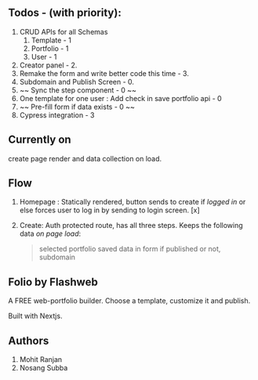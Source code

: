 ## Todos - (with priority):
1. CRUD APIs for all Schemas
    1. Template - 1
    2. Portfolio - 1
    3. User - 1
2. Creator panel - 2.
3. Remake the form and write better code this time - 3.
4. Subdomain and Publish Screen - 0.
5. ~~ Sync the step component - 0 ~~
6. One template for one user : Add check in save portfolio api - 0
7. ~~ Pre-fill form if data exists - 0 ~~
8. Cypress integration - 3

## Currently on
create page render and data collection on load.

## Flow
1. Homepage : Statically rendered, button sends to create if *logged in*
or else forces user to log in by sending to login screen. [x]

2. Create: Auth protected route, has all three steps. Keeps the following data *on page load*:
    > selected portfolio
    > saved data in form
    > if published or not, subdomain

## Folio by Flashweb
A FREE web-portfolio builder. Choose a template, customize it and publish.

Built with Nextjs.

## Authors
1. Mohit Ranjan
2. Nosang Subba